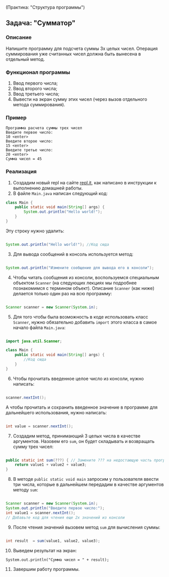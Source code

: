 (Практика: "Структура программы")

## Задача: "Сумматор"

### Описание
Напишите программу для подсчета суммы 3х целых чисел. Операция суммирования уже считанных чисел должна быть вынесена в отдельный метод.

### Функционал программы
1. Ввод первого числа;
2. Ввод второго числа;
3. Ввод третьего числа;
4. Вывести на экран сумму этих чисел (через вызов отдельного метода суммирования).

### Пример
```
Программа расчета суммы трех чисел
Введите первое число:
10 <enter>
Введите второе число:
15 <enter>
Введите третье число:
20 <enter>
Сумма чисел = 45
```

### Реализация
1. Создадим новый repl на сайте [repl.it](https://repl.it/repls), как написано в инструкции к выполнению домашней работы.
2. В файле `Main.java` написан следующий код:

```java
class Main {
    public static void main(String[] args) {
        System.out.println("Hello world!");
    }
}
``` 

Эту строку нужно удалить:
```java

System.out.println("Hello world!"); //Код сюда
```

3. Для вывода сообщений в консоль используется метод:
```java

System.out.println("Измените сообщение для вывода его в консоли");
```

4. Чтобы читать сообщения из консоли, воспользуемся специальным объектом `Scanner` (на следующих лекциях
мы подробнее познакомимся с термином объект). Описание `Scanner` (как ниже) делается только один раз на всю программу:
```java

Scanner scanner = new Scanner(System.in);
```

5. Для того чтобы была возможность в коде использовать класс `Scanner`, нужно обязательно добавить `import` этого класса 
в самое начало файла `Main.java`:
```java

import java.util.Scanner;

class Main {
    public static void main(String[] args) {
        //Код сюда
    }
}
 ```

6. Чтобы прочитать введенное целое число из консоли, нужно написать:
```java

scanner.nextInt();
```

А чтобы прочитать и сохранить введенное значение в программе для дальнейшего использования, нужно написать:
```java

int value = scanner.nextInt();
```

7. Создадим метод, принимающий 3 целых числа в качестве аргументов. Назовем его `sum`, он будет складывать и возвращать сумму трех чисел:
```java

public static int sum(???) { // Замените ??? на недостающую часть программы
    return value1 + value2 + value3;
}
```

8. В методе `public static void main` запросим у пользователя ввести три числа, которые в дальнейшем передадим в качестве аргументов методу `sum`:
```java

Scanner scanner = new Scanner(System.in);
System.out.println("Введите первое число:");
int value1 = scanner.nextInt();
// Добавьте код для чтения еще 2х значений из консоли
``` 

9. После чтения значений вызовем метод `sum` для вычисления суммы:
```java

int result  = sum(value1, value2, value3);
```

10. Выведем результат на экран:
```
System.out.println("Сумма чисел = " + result);
```

11. Завершим работу программы.

